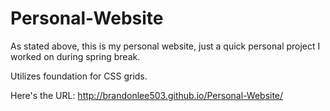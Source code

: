 # Personal-Website

As stated above, this is my personal website, just a quick personal project I worked on during spring break.

Utilizes foundation for CSS grids.

Here's the URL: http://brandonlee503.github.io/Personal-Website/
